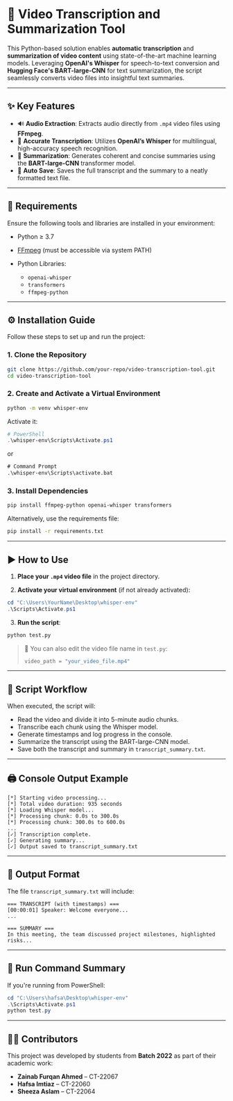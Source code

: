 
# 🎥 Video Transcription and Summarization Tool

This Python-based solution enables **automatic transcription** and **summarization of video content** using state-of-the-art machine learning models. Leveraging **OpenAI's Whisper** for speech-to-text conversion and **Hugging Face's BART-large-CNN** for text summarization, the script seamlessly converts video files into insightful text summaries.

---

## ✨ Key Features

* 🔊 **Audio Extraction**: Extracts audio directly from `.mp4` video files using **FFmpeg**.
* 📝 **Accurate Transcription**: Utilizes **OpenAI’s Whisper** for multilingual, high-accuracy speech recognition.
* 📄 **Summarization**: Generates coherent and concise summaries using the **BART-large-CNN** transformer model.
* 💾 **Auto Save**: Saves the full transcript and the summary to a neatly formatted text file.

---

## 🧰 Requirements

Ensure the following tools and libraries are installed in your environment:

* Python ≥ 3.7
* [FFmpeg](https://ffmpeg.org/download.html) (must be accessible via system PATH)
* Python Libraries:

  * `openai-whisper`
  * `transformers`
  * `ffmpeg-python`

---

## ⚙️ Installation Guide

Follow these steps to set up and run the project:

### 1. Clone the Repository

```bash
git clone https://github.com/your-repo/video-transcription-tool.git
cd video-transcription-tool
```

### 2. Create and Activate a Virtual Environment

```bash
python -m venv whisper-env
```

Activate it:

```powershell
# PowerShell
.\whisper-env\Scripts\Activate.ps1
```

or

```cmd
# Command Prompt
.\whisper-env\Scripts\activate.bat
```

### 3. Install Dependencies

```bash
pip install ffmpeg-python openai-whisper transformers
```

Alternatively, use the requirements file:

```bash
pip install -r requirements.txt
```

---

## ▶️ How to Use

1. **Place your `.mp4` video file** in the project directory.

2. **Activate your virtual environment** (if not already activated):

```powershell
cd "C:\Users\YourName\Desktop\whisper-env"
.\Scripts\Activate.ps1
```

3. **Run the script**:

```bash
python test.py
```

> 🔁 You can also edit the video file name in `test.py`:
>
> ```python
> video_path = "your_video_file.mp4"
> ```

---

## 📌 Script Workflow

When executed, the script will:

* Read the video and divide it into 5-minute audio chunks.
* Transcribe each chunk using the Whisper model.
* Generate timestamps and log progress in the console.
* Summarize the transcript using the BART-large-CNN model.
* Save both the transcript and summary in `transcript_summary.txt`.

---

## 🖨️ Console Output Example

```
[*] Starting video processing...
[*] Total video duration: 935 seconds
[*] Loading Whisper model...
[*] Processing chunk: 0.0s to 300.0s
[*] Processing chunk: 300.0s to 600.0s
...
[✓] Transcription complete.
[✓] Generating summary...
[✓] Output saved to transcript_summary.txt
```

---

## 📄 Output Format

The file `transcript_summary.txt` will include:

```
=== TRANSCRIPT (with timestamps) ===
[00:00:01] Speaker: Welcome everyone...
...

=== SUMMARY ===
In this meeting, the team discussed project milestones, highlighted risks...
```

---

## 🏁 Run Command Summary

If you're running from PowerShell:

```powershell
cd "C:\Users\hafsa\Desktop\whisper-env"
.\Scripts\Activate.ps1
python test.py
```

---

## 👩‍💻 Contributors

This project was developed by students from **Batch 2022** as part of their academic work:

* **Zainab Furqan Ahmed** – CT-22067
* **Hafsa Imtiaz** – CT-22060
* **Sheeza Aslam** – CT-22064



